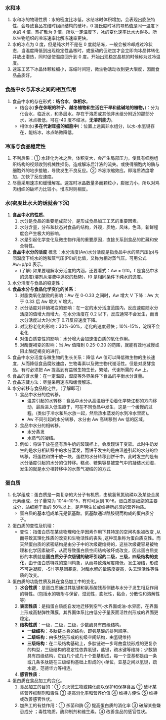 ### 水和冰

1. 水和冰的物理性质：水的密度比冰低，水结冰时体积增加，会表现出膨胀特性，会导致食品冻结时组织结构的破坏，0 摄氏度时冰的导热值是同一温度下水的 4 倍，热扩散为 9 倍，所以一定温度下，冰的变化速率比水大得多。所以生物组织的冷冻速率比解冻速率更快。
2. 水的冰点为 0 度，但是纯水并不是在 0 度就结冻，一般会被冷却成过冷状态，当温度降低到出现稳定性晶核时，或振动的促进加才会立即向冰晶体转化并放出潜热，同时促使温度回升到 0 度。开始出现稳定晶核的时候称为过冷温度。
3. 速冻工艺下冰晶体颗粒细小，冻结时间短，微生物活动收到更大限度，因而食品品质好。

### 食品中水与非水之间的相互作用

1. 食品中水的存在形式：**结合水**，**体相水**。
   - 结合水(**多在休眠的种子、越冬植物和生活在干旱和盐碱地的植物，**)：分为化合水，临近水，和多层水。存在于溶质或其他非水组分附近的那部分水，冰点极低，可在-40 度不结冰，**无溶剂能力**。
   - 相体水(**多在代谢旺盛的细胞中**)：位置上远离非水组分，以水-水氢键存在，能结冰，冰点略微降低。

### 冷冻与食品稳定性

1. 不利后果：① 水转化为冰之后，体积变大，会产生局部压力，使具有细胞组织结构的视频收到机械性损伤，造成解冻后汁液的流失。或使得细胞内的酶与细胞外的地步接触，导致发生不良反应。② 冷冻浓缩效应。即溶质浓度增加，加快了反应速度。
2. 尽量采用速冻和缓慢解冻。速冻时冰晶数量多而颗粒小，膨胀力小，所以对鸡肉组织的破坏力比较小。慢冻时则相反。

### 水(密度比水大的话就会下沉)

1. **食品中水的性质**。
   1. 水分是食品的重要组成部分，是形成食品加工工艺的重要因素。
   2. 水分含量，分布和状态对食品的结构，外观，质地，风味，色泽，新鲜程度会产生极大的影响。
   3. 水是引起化学变化及微生物作用的重要原因，直接关系到食品的贮藏和安全特性。
1. **食品中水分的活度**
   概念：水分活度(Aw)水分活度是指食品中水的蒸汽压(p)与同温度下纯水的饱和蒸气压(P0)的比值，又称为相对蒸气压。可用公式 Aw=p/p0 表示。
   - (了解) 如果要理解水分活度的内涵，还要看式：Aw = f/f0。f 是食品中水的逸度(溶剂从溶液中逃脱的趋势)，f0 是相同条件下纯水的逸度。
1. 水分活度与食品的稳定性：
1. **食品水分与食品化学变化的关系**：
   1. 对脂类氧化酸败的影响：Aw 在 0-0.33 之间时，Aw 增大 V 下降：Aw 大于 0.33 后 Aw 增大 V 增大。
   2. 水分活度对非酶褐变的影响：在一定的水分活度范围内，反应速度随水分活度的值增大而增大，在水分活度在 0.2 以下，反应通常不会发生，而当水分活度过大时(大于 0.7)反应速度下降。
   3. 对淀粉老化的影响：30%-60%，老化的速度最快；10%-15%，淀粉不会老化
   4. 对蛋白质变性的影响：水分增大会加速蛋白质的氧化作用。
   5. 对酶促褐变的影响：当 Aw 值降到 0.25-0.30 的范围，就能有效地减慢或阻止酶促褐变的进行。
1. 食品中水分活度与微生物的生长关系：降低 Aw 值可以降低微生物的生长速度，从而降低食品腐败速度，生物毒素以及微生物代谢活性。但是对发酵食品，有时必须把 Aw 提高到有益微生物生长，繁殖，代谢所需的 Aw 上。
1. 食品的含水量：在一定温度，湿度等外界条件下食品的平衡水分含量。
1. 食品冻藏方法：尽量采用速冻和缓慢解冻。
1. 水分转移与食品稳定性。（了解即可）
   1. 食品中水分的位转移。
      - 温差引起的水转移：食品中水分从高温趋于沿着化学势江都的方向移动，最后进入低温趋于，可在不同食品中发生，这是一个缓慢的过程。(类似于冷水和热水放一起，然后热水蒸发的水到冷水里面)。
      - Aw 不同引起的水分转移，水分由 Aw 高转移到 Aw 低的区域。
   2. 食品中水分的相转移。
      - 水分蒸发
      - 水蒸气的凝结。
   3. 例如：将饼干放在盛有热牛奶的玻璃杯上，会发现饼干变软。此时牛奶发生的是水分相转移中的水分蒸发，而饼干发生的是由温差引起的水分的位转移。将蛋糕和饼干放一块，蛋糕的水分转移到饼干中，此时发生的是有水分活度引起的水分的位转移。糕点、糖果容易被空气中的凝结水润湿，发生的就是水分相转移中的水蒸气凝结的的方式

### 蛋白质

1. 化学组成：蛋白质是一类复杂的大分子有机质，由碳氢氧氮硫磷以及某些金属元素组成，分子量常为 10^4~10^5，有时可达到 10^6。蛋白质是细胞的主要成分，站细胞于重的 50%以上，是声明生长或维持所必须的营养物质。
   - 蛋白质的基本组成单元是氨基酸。氨基酸通过酰胺键而构成的蛋白质分子。
2. 蛋白质的变性及机理：
   - 变性：指蛋白质在某些物理和化学因素作用下其特定的空间构象被改变 ,从而导致其理化性质的改变和生物活性的丧失 ,这种现象称为蛋白质变性。而天然蛋白质的紧密结构是由分子中的次级键维持的，这些次级键容易被物理和化学因素破坏，从而导致蛋白质空间结构破坏或改变，因此蛋白质变形的本质就是**蛋白质分子次级键的破坏引起的二级，三级，四级结构的变化**，由于蛋白质特殊的空间构象，从而导致溶解度降低，发生凝结，形成不可逆凝胶，-SH 等基团暴露，对酶水解的敏感度提高，失去理活性等性质的改变。
3. 蛋白质的功能性质及其在食品加工中的变化。
   1. **水合性质**：是蛋白质通过其肽键和氨基酸残基侧链与水分子发生相互作用的特性。(包括水的吸附与保留，湿润性，膨胀性，黏合，分散性和溶解性等)
   2. **表面性质**：是指蛋白质能自发地迁移到空气-水界面或油-水界面，在界面上形成高黏弹性薄膜，其界面体系比由低分子量表面活性剂形成的界面更稳定。
   3. **结构性质**：一级，二级，三级，少数酶具有四级结构。
      - **一级结构**：多肽链本身的结构，即氨基酸的排列顺序。
      - **二级结构**：由多肽链形成的初级空间结构，由氢键维持
      - **三级结构**：在二级结构基础上，多肽链进一步弯曲盘绕形成的更复杂的构型，三级结构的稳定性依靠氢键，盐键，疏水键等维持；少数酶具有四级结构，它由几个或几十个亚基形成，每一个亚基都是由一条或几条多肽链在三级结构基础上形成的小单位，亚基之间以氢键，疏水键，范德华力等相连。
   4. **感官性质**：
4. 蛋白质在食品加工的变化。
   1. 食品加工的目的：① 杀灭微生物或钝化酶以保护和保存食品 ② 破坏某些营养抑制剂和毒性 ③ 提高消化率和营养价值 ④ 维持方便性 ⑤ 维持或改善感官性状。
   2. 加热工的有益作用：① 杀菌和酶 ② 提高蛋白质的消化率 ③ 破解某些嫌忌成分 ；毒性物质，酶抑制剂和维生素。④ 改善食品的感官性状。
